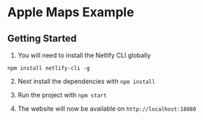 # Apple Maps Example

## Getting Started

1. You will need to install the Netlify CLI globally

```
npm install netlify-cli -g
```

2. Next install the dependencies with `npm install`

3. Run the project with `npm start`

4. The website will now be available on `http://localhost:18080`
